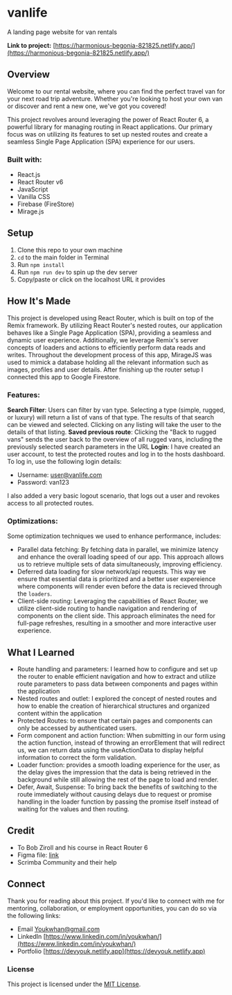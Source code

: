 # vanlife
A landing page website for van rentals

**Link to project:** [https://harmonious-begonia-821825.netlify.app/](https://harmonious-begonia-821825.netlify.app/)

## Overview
Welcome to our rental website, where you can find the perfect travel van for your next road trip adventure. Whether you're looking to host your own van or discover and rent a new one, we've got you covered!

This project revolves around leveraging the power of React Router 6, a powerful library for managing routing in React applications. Our primary focus was on utilizing its features to set up nested routes and create a seamless Single Page Application (SPA) experience for our users.

### Built with: 
- React.js
- React Router v6
- JavaScript
- Vanilla CSS
- Firebase (FireStore)
- Mirage.js

## Setup
1. Clone this repo to your own machine
2. `cd` to the main folder in Terminal
3. Run `npm install`
4. Run `npm run dev` to spin up the dev server
5. Copy/paste or click on the localhost URL it provides

## How It's Made
This project is developed using React Router, which is built on top of the Remix framework. By utilizing React Router's nested routes, our application behaves like a Single Page Application (SPA), providing a seamless and dynamic user experience. Additionally, we leverage Remix's server concepts of loaders and actions to efficiently perform data reads and writes.
Throughout the development process of this app, MirageJS was used to mimick a database holding all the relevant information such as images, profiles and user details. After finishing up the router setup I connected this app to Google Firestore.

### Features:
**Search Filter**: Users can filter by van type. Selecting a type (simple, rugged, or luxury) will return a list of vans of that type.
The results of that search can be viewed and selected. Clicking on any listing will take the user to the details of that listing.
**Saved previous route**: Clicking the "Back to rugged vans" sends the user back to the overview of all rugged vans, including the previously selected search parameters in the URL
**Login**: 
I have created an user account, to test the protected routes and log in to the hosts dashboard. To log in, use the following login details:

- Username: user@vanlife.com
- Password: van123

I also added a very basic logout scenario, that logs out a user and revokes access to all protected routes.

### Optimizations:
Some optimization techniques we used to enhance performance, includes:
- Parallel data fetching: By fetching data in parallel, we minimize latency and enhance the overall loading speed of our app. This approach allows us to retrieve multiple sets of data simultaneously, improving efficiency.
- Deferred data loading for slow network/api requests. This way we ensure that essential data is prioritized and a better user expereience where components will render even before the data is recieved through the `loaders`.
- Client-side routing: Leveraging the capabilities of React Router, we utilize client-side routing to handle navigation and rendering of components on the client side. This approach eliminates the need for full-page refreshes, resulting in a smoother and more interactive user experience.

## What I Learned
- Route handling and parameters: I learned how to configure and set up the router to enable efficient navigation and how to extract and utilize route parameters to pass data between components and pages within the application
- Nested routes and outlet: I explored the concept of nested routes and how to enable the creation of hierarchical structures and organized content within the application
- Protected Routes: to ensure that certain pages and components can only be accessed by authenticated users. 
- Form component and action function: When submitting in our form using the action function, instead of throwing an errorElement that will redirect us, we can return data using the useActionData to display helpful information to correct the form validation.
- Loader function: provides a smooth loading experience for the user, as the delay gives the impression that the data is being retrieved in the background while still allowing the rest of the page to load and render. 
- Defer, Await, Suspense: To bring back the benefits of switching to the route immediately without causing delays due to request or promise handling in the loader function by passing the promise itself instead of waiting for the values and then routing.

## Credit
- To Bob Ziroll and his course in React Router 6 
- Figma file: [link](https://www.figma.com/file/Ep0KBPN5sLBdUjA3HirUoZ/%23VanLife?type=design&node-id=0-1&mode=design&t=VDq4GCjy39T7G77P-0)
- Scrimba Community and their help

## Connect

Thank you for reading about this project. If you'd like to connect with me for mentoring, collaboration, or employment opportunities, you can do so via the following links:

- Email [Youkwhan@gmail.com](**Youkwhan@gmail.com**)
- LinkedIn [https://www.linkedin.com/in/youkwhan/](https://www.linkedin.com/in/youkwhan/)
- Portfolio [https://devyouk.netlify.app](https://devyouk.netlify.app)

### License
This project is licensed under the [MIT License](LICENSE.md).
